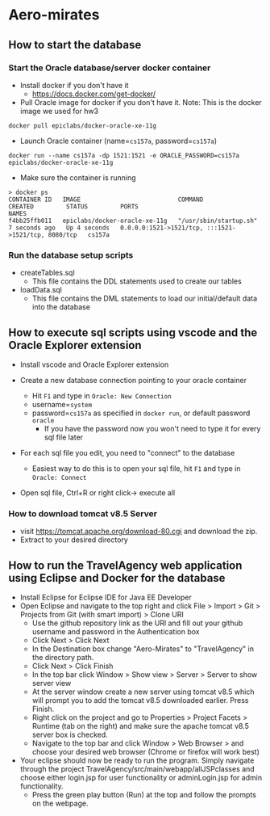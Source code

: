# Aero-mirates

## How to start the database
### Start the Oracle database/server docker container
- Install docker if you don't have it
  - https://docs.docker.com/get-docker/
- Pull Oracle image for docker if you don't have it.  Note: This is the docker image we used for hw3
```
docker pull epiclabs/docker-oracle-xe-11g
```
- Launch Oracle container (name=`cs157a`, password=`cs157a`)
```
docker run --name cs157a -dp 1521:1521 -e ORACLE_PASSWORD=cs157a epiclabs/docker-oracle-xe-11g
```
- Make sure the container is running
```
> docker ps
CONTAINER ID   IMAGE                           COMMAND                  CREATED         STATUS         PORTS                                                 NAMES
f4bb25ffb011   epiclabs/docker-oracle-xe-11g   "/usr/sbin/startup.sh"   7 seconds ago   Up 4 seconds   0.0.0.0:1521->1521/tcp, :::1521->1521/tcp, 8080/tcp   cs157a
```
### Run the database setup scripts
- createTables.sql
    - This file contains the DDL statements used to create our tables
- loadData.sql
    - This file contains the DML statements to load our initial/default data into the database

## How to execute sql scripts using vscode and the Oracle Explorer extension
- Install vscode and Oracle Explorer extension
- Create a new database connection pointing to your oracle container
    - Hit `F1` and type in `Oracle: New Connection`
    - username=`system`
    - password=`cs157a` as specified in `docker run`, or default password `oracle`
        - If you have the password now you won't need to type it for every sql file later
- For each sql file you edit, you need to "connect" to the database
    - Easiest way to do this is to open your sql file, hit `F1` and type in `Oracle: Connect`

- Open sql file, Ctrl+R or right click-> execute all

### How to download tomcat v8.5 Server
- visit https://tomcat.apache.org/download-80.cgi and download the zip. 
- Extract to your desired directory

## How to run the TravelAgency web application using Eclipse and Docker for the database
- Install Eclipse for Eclipse IDE for Java EE Developer
- Open Eclipse and navigate to the top right and click File > Import > Git > Projects from Git (with smart import) > Clone URI
    - Use the github repository link as the URl and fill out your github username and password in the Authentication box
    - Click Next > Click Next
    - In the Destination box change "Aero-Mirates" to "TravelAgency" in the directory path.
    - Click Next > Click Finish
    - In the top bar click Window > Show view > Server > Server to show server view
    - At the server window create a new server using tomcat v8.5 which will prompt you to add the tomcat v8.5 downloaded earlier. Press Finish.
    - Right click on the project and go to Properties > Project Facets > Runtime (tab on the right) and make sure the apache tomcat v8.5 server box is checked.
    - Navigate to the top bar and click Window > Web Browser > and choose your desired web browser (Chrome or firefox will work best)
- Your eclipse should now be ready to run the program. Simply navigate through the project TravelAgency/src/main/webapp/allJSPclasses and choose either login.jsp for user functionality or adminLogin.jsp for admin functionality. 
    - Press the green play button (Run) at the top and follow the prompts on the webpage. 
